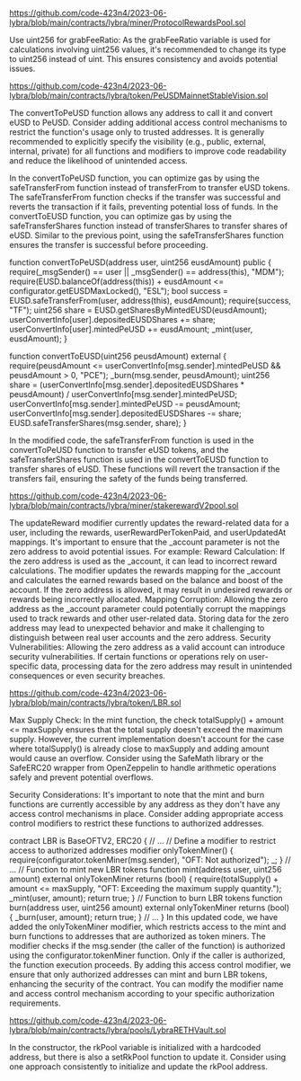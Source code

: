 
https://github.com/code-423n4/2023-06-lybra/blob/main/contracts/lybra/miner/ProtocolRewardsPool.sol

Use uint256 for grabFeeRatio: As the grabFeeRatio variable is used for calculations involving uint256 values, it's recommended to change its type to uint256 instead of uint. This ensures consistency and avoids potential issues.

https://github.com/code-423n4/2023-06-lybra/blob/main/contracts/lybra/token/PeUSDMainnetStableVision.sol

The convertToPeUSD function allows any address to call it and convert eUSD to PeUSD. Consider adding additional access control mechanisms to restrict the function's usage only to trusted addresses.
It is generally recommended to explicitly specify the visibility (e.g., public, external, internal, private) for all functions and modifiers to improve code readability and reduce the likelihood of unintended access.

In the convertToPeUSD function, you can optimize gas by using the safeTransferFrom function instead of transferFrom to transfer eUSD tokens. The safeTransferFrom function checks if the transfer was successful and reverts the transaction if it fails, preventing potential loss of funds.
In the convertToEUSD function, you can optimize gas by using the safeTransferShares function instead of transferShares to transfer shares of eUSD. Similar to the previous point, using the safeTransferShares function ensures the transfer is successful before proceeding. 

function convertToPeUSD(address user, uint256 eusdAmount) public {
    require(_msgSender() == user || _msgSender() == address(this), "MDM");
    require(EUSD.balanceOf(address(this)) + eusdAmount <= configurator.getEUSDMaxLocked(), "ESL");
    bool success = EUSD.safeTransferFrom(user, address(this), eusdAmount);
    require(success, "TF");
    uint256 share = EUSD.getSharesByMintedEUSD(eusdAmount);
    userConvertInfo[user].depositedEUSDShares += share;
    userConvertInfo[user].mintedPeUSD += eusdAmount;
    _mint(user, eusdAmount);
}

function convertToEUSD(uint256 peusdAmount) external {
    require(peusdAmount <= userConvertInfo[msg.sender].mintedPeUSD && peusdAmount > 0, "PCE");
    _burn(msg.sender, peusdAmount);
    uint256 share = (userConvertInfo[msg.sender].depositedEUSDShares * peusdAmount) / userConvertInfo[msg.sender].mintedPeUSD;
    userConvertInfo[msg.sender].mintedPeUSD -= peusdAmount;
    userConvertInfo[msg.sender].depositedEUSDShares -= share;
    EUSD.safeTransferShares(msg.sender, share);
}

In the modified code, the safeTransferFrom function is used in the convertToPeUSD function to transfer eUSD tokens, and the safeTransferShares function is used in the convertToEUSD function to transfer shares of eUSD. These functions will revert the transaction if the transfers fail, ensuring the safety of the funds being transferred.


https://github.com/code-423n4/2023-06-lybra/blob/main/contracts/lybra/miner/stakerewardV2pool.sol


The updateReward modifier currently updates the reward-related data for a user, including the rewards, userRewardPerTokenPaid, and userUpdatedAt mappings. It's important to ensure that the _account parameter is not the zero address to avoid potential issues. For example: 
Reward Calculation: If the zero address is used as the _account, it can lead to incorrect reward calculations. The modifier updates the rewards mapping for the _account and calculates the earned rewards based on the balance and boost of the account. If the zero address is allowed, it may result in undesired rewards or rewards being incorrectly allocated.
Mapping Corruption: Allowing the zero address as the _account parameter could potentially corrupt the mappings used to track rewards and other user-related data. Storing data for the zero address may lead to unexpected behavior and make it challenging to distinguish between real user accounts and the zero address.
Security Vulnerabilities: Allowing the zero address as a valid account can introduce security vulnerabilities. If certain functions or operations rely on user-specific data, processing data for the zero address may result in unintended consequences or even security breaches.


https://github.com/code-423n4/2023-06-lybra/blob/main/contracts/lybra/token/LBR.sol


Max Supply Check: In the mint function, the check totalSupply() + amount <= maxSupply ensures that the total supply doesn't exceed the maximum supply. However, the current implementation doesn't account for the case where totalSupply() is already close to maxSupply and adding amount would cause an overflow. Consider using the SafeMath library or the SafeERC20 wrapper from OpenZeppelin to handle arithmetic operations safely and prevent potential overflows.

Security Considerations: It's important to note that the mint and burn functions are currently accessible by any address as they don't have any access control mechanisms in place. Consider adding appropriate access control modifiers to restrict these functions to authorized addresses.

contract LBR is BaseOFTV2, ERC20 {
    // ...
    // Define a modifier to restrict access to authorized addresses
    modifier onlyTokenMiner() {
        require(configurator.tokenMiner(msg.sender), "OFT: Not authorized");
        _;
    }
    // ...
    // Function to mint new LBR tokens
    function mint(address user, uint256 amount) external onlyTokenMiner returns (bool) {
        require(totalSupply() + amount <= maxSupply, "OFT: Exceeding the maximum supply quantity.");
        _mint(user, amount);
        return true;
    }
    // Function to burn LBR tokens
    function burn(address user, uint256 amount) external onlyTokenMiner returns (bool) {
        _burn(user, amount);
        return true;
    }
    // ...
}
In this updated code, we have added the onlyTokenMiner modifier, which restricts access to the mint and burn functions to addresses that are authorized as token miners. The modifier checks if the msg.sender (the caller of the function) is authorized using the configurator.tokenMiner function. Only if the caller is authorized, the function execution proceeds.
By adding this access control modifier, we ensure that only authorized addresses can mint and burn LBR tokens, enhancing the security of the contract. You can modify the modifier name and access control mechanism according to your specific authorization requirements.


https://github.com/code-423n4/2023-06-lybra/blob/main/contracts/lybra/pools/LybraRETHVault.sol


In the constructor, the rkPool variable is initialized with a hardcoded address, but there is also a setRkPool function to update it. Consider using one approach consistently to initialize and update the rkPool address.


